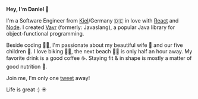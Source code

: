 **Hey, I'm Daniel 👋**

I'm a Software Engineer from [Kiel](https://www.kiel.de)/Germany 🇩🇪 in love with [React](https://reactjs.org) and [Node](https://nodejs.org). I created [Vavr](https://www.vavr.io) (formerly: Javaslang), a popular Java library for object-functional programming.

Beside coding 👨‍💻, I'm passionate about my beautiful wife 👰 and our five children 🧒. I love biking 🚴‍♀️, the next beach 🏄‍♂️ is only half an hour away. My favorite drink is a good coffee ☕️. Staying fit & in shape is mostly a matter of good nutrition 🥑.

Join me, I'm only one [tweet](https://twitter.com/danieldietrich) away!

Life is great :) ☀️
